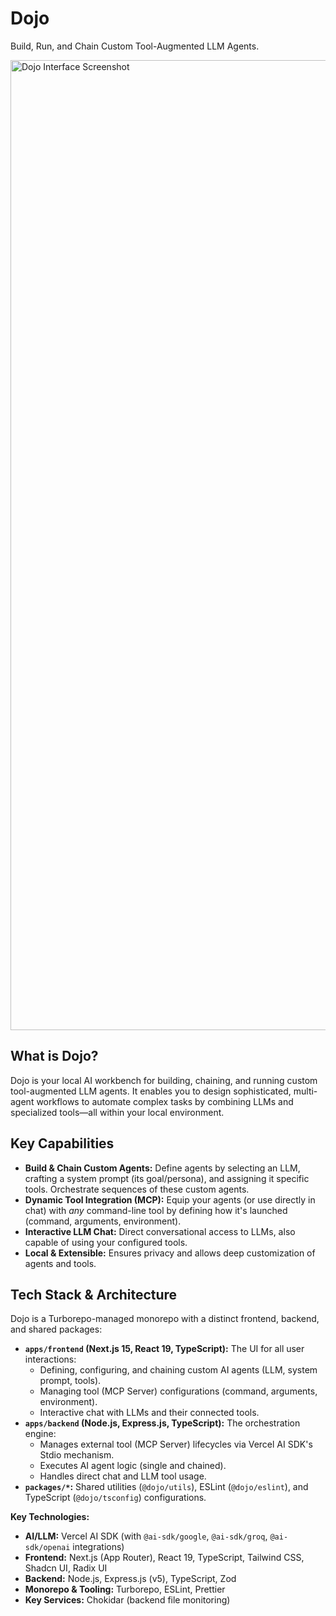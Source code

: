 # Dojo

Build, Run, and Chain Custom Tool-Augmented LLM Agents.

<img width="1552" alt="Dojo Interface Screenshot" src="https://github.com/user-attachments/assets/4a9fe38a-90a5-4916-b6e9-daf4828086b1" />

## What is Dojo?

Dojo is your local AI workbench for building, chaining, and running custom tool-augmented LLM agents. It enables you to design sophisticated, multi-agent workflows to automate complex tasks by combining LLMs and specialized tools—all within your local environment.

## Key Capabilities

- **Build & Chain Custom Agents:** Define agents by selecting an LLM, crafting a system prompt (its goal/persona), and assigning it specific tools. Orchestrate sequences of these custom agents.
- **Dynamic Tool Integration (MCP):** Equip your agents (or use directly in chat) with _any_ command-line tool by defining how it's launched (command, arguments, environment).
- **Interactive LLM Chat:** Direct conversational access to LLMs, also capable of using your configured tools.
- **Local & Extensible:** Ensures privacy and allows deep customization of agents and tools.

## Tech Stack & Architecture

Dojo is a Turborepo-managed monorepo with a distinct frontend, backend, and shared packages:

- **`apps/frontend` (Next.js 15, React 19, TypeScript):** The UI for all user interactions:
  - Defining, configuring, and chaining custom AI agents (LLM, system prompt, tools).
  - Managing tool (MCP Server) configurations (command, arguments, environment).
  - Interactive chat with LLMs and their connected tools.
- **`apps/backend` (Node.js, Express.js, TypeScript):** The orchestration engine:
  - Manages external tool (MCP Server) lifecycles via Vercel AI SDK's Stdio mechanism.
  - Executes AI agent logic (single and chained).
  - Handles direct chat and LLM tool usage.
- **`packages/*`:** Shared utilities (`@dojo/utils`), ESLint (`@dojo/eslint`), and TypeScript (`@dojo/tsconfig`) configurations.

**Key Technologies:**

- **AI/LLM:** Vercel AI SDK (with `@ai-sdk/google`, `@ai-sdk/groq`, `@ai-sdk/openai` integrations)
- **Frontend:** Next.js (App Router), React 19, TypeScript, Tailwind CSS, Shadcn UI, Radix UI
- **Backend:** Node.js, Express.js (v5), TypeScript, Zod
- **Monorepo & Tooling:** Turborepo, ESLint, Prettier
- **Key Services:** Chokidar (backend file monitoring)
